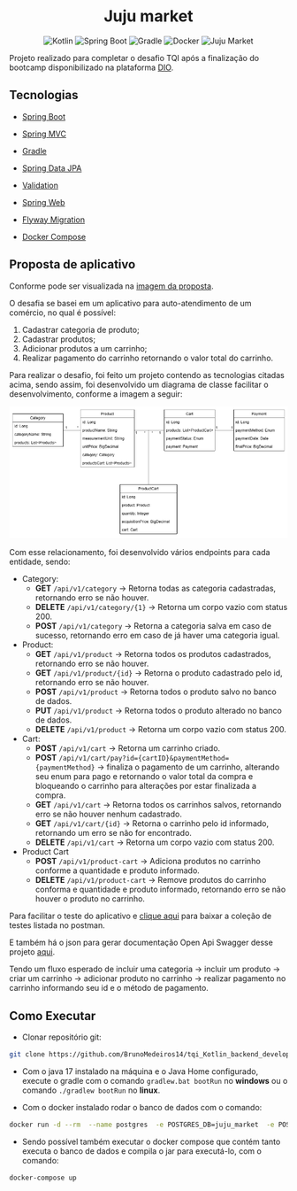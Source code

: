 <h1 align="center">
  Juju market
</h1>

<p align="center">
  <img src="https://img.shields.io/badge/v1.8.22-orange?logo=kotlin&logoColor=white&label=Kotlin" alt="Kotlin" />
  <img src="https://img.shields.io/badge/v3.1.2-green?logo=spring&logoColor=white&label=Spring-boot" alt="Spring Boot" />
  <img src="https://img.shields.io/badge/v8.1.2-blue?logo=gradle&logoColor=white&label=Gradle" alt="Gradle" />
  <img src="https://img.shields.io/badge/v20.10.24-blue?logo=docker&logoColor=white&label=Docker" alt="Docker" />
  <img src="https://img.shields.io/static/v1?label=Juju%20Market&message=v1.0.0&color=8257E5" alt="Juju Market" />
</p>

Projeto realizado para completar o desafio TQI após a finalização do bootcamp disponibilizado na plataforma [DIO](https://www.dio.me/ 'Site da DIO').

## Tecnologias

- [Spring Boot](https://spring.io/projects/spring-boot)
- [Spring MVC](https://docs.spring.io/spring-framework/reference/web/webmvc.html)
- [Gradle](https://gradle.org)
- [Spring Data JPA](https://docs.spring.io/spring-boot/docs/3.1.2/reference/htmlsinge/index.html#data.sql.jpa-and-spring-data)
- [Validation](https://docs.spring.io/spring-boot/docs/3.1.2/reference/htmlsinge/index.html#io.validation)
- [Spring Web](https://docs.spring.io/spring-boot/docs/3.1.2/reference/htmlsinge/index.html#web)
- [Flyway Migration](https://docs.spring.io/spring-boot/docs/3.1.2/reference/htmlsinge/index.html#howto.data-initialization.migration-tool.flyway)

- [Docker Compose](https://docs.docker.com/compose/)

## Proposta de aplicativo

Conforme pode ser visualizada na [imagem da proposta](./assets/challenge.png).

O desafia se basei em um aplicativo para auto-atendimento de um comércio, no qual é possível:

1. Cadastrar categoria de produto;
2. Cadastrar produtos;
3. Adicionar produtos a um carrinho;
4. Realizar pagamento do carrinho retornando o valor total do carrinho.

Para realizar o desafio, foi feito um projeto contendo as tecnologias citadas acima, sendo assim, foi desenvolvido um diagrama de classe facilitar o desenvolvimento, conforme a imagem a seguir:

![./assets/JuMarket_diagram.png](./assets/JuMarket_diagram.png 'Diagrama de classe')

Com esse relacionamento, foi desenvolvido vários endpoints para cada entidade, sendo:

- Category:
  - **GET** `/api/v1/category` -> Retorna todas as categoria cadastradas, retornando erro se não houver.
  - **DELETE** `/api/v1/category/{1}` -> Retorna um corpo vazio com status 200.
  - **POST** `/api/v1/category` -> Retorna a categoria salva em caso de sucesso, retornando erro em caso de já haver uma categoria igual.
- Product:
  - **GET** `/api/v1/product` -> Retorna todos os produtos cadastrados, retornando erro se não houver.
  - **GET** `/api/v1/product/{id}` -> Retorna o produto cadastrado pelo id, retornando erro se não houver.
  - **POST** `/api/v1/product` -> Retorna todos o produto salvo no banco de dados.
  - **PUT** `/api/v1/product` -> Retorna todos o produto alterado no banco de dados.
  - **DELETE** `/api/v1/product` -> Retorna um corpo vazio com status 200.
- Cart:
  - **POST** `/api/v1/cart` -> Retorna um carrinho criado.
  - **POST** `/api/v1/cart/pay?id={cartID}&paymentMethod={paymentMethod}` -> finaliza o pagamento de um carrinho, alterando seu enum para pago e retornando o valor total da compra e bloqueando o carrinho para alterações por estar finalizada a compra.
  - **GET** `/api/v1/cart` -> Retorna todos os carrinhos salvos, retornando erro se não houver nenhum cadastrado.
  - **GET** `/api/v1/cart/{id}` -> Retorna o carrinho pelo id informado, retornando um erro se não for encontrado.
  - **DELETE** `/api/v1/cart` -> Retorna um corpo vazio com status 200.
- Product Cart
  - **POST** `/api/v1/product-cart` -> Adiciona produtos no carrinho conforme a quantidade e produto informado.
  - **DELETE** `/api/v1/product-cart` -> Remove produtos do carrinho conforma e quantidade e produto informado, retornando erro se não houver o produto no carrinho.

Para facilitar o teste do aplicativo e [clique aqui](./assets/TQI_challenge.postman_collection.json 'Coleção de teste api no postman') para baixar a coleção de testes listada no postman.

E também há o json para gerar documentação Open Api Swagger desse projeto [aqui](./assets/openapi.json 'Coleção open api').

Tendo um fluxo esperado de incluir uma categoria -> incluir um produto -> criar um carrinho -> adicionar produto no carrinho -> realizar pagamento no carrinho informando seu id e o método de pagamento.

## Como Executar

- Clonar repositório git:

```bash
git clone https://github.com/BrunoMedeiros14/tqi_Kotlin_backend_developer_2023.git
```

- Com o java 17 instalado na máquina e o Java Home configurado, execute o gradle com o comando `gradlew.bat bootRun` no **windows** ou o comando `./gradlew bootRun` no **linux**.

- Com o docker instalado rodar o banco de dados com o comando:

```bash
docker run -d --rm  --name postgres  -e POSTGRES_DB=juju_market  -e POSTGRES_USER=root  -e POSTGRES_PASSWORD=juju  -p 5432:5432  postgres:latest
```

- Sendo possível também executar o docker compose que contém tanto executa o banco de dados e compila o jar para executá-lo, com o comando:

```bash
docker-compose up
```
